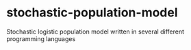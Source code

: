 # stochastic-population-model
Stochastic logistic population model written in several different programming languages
